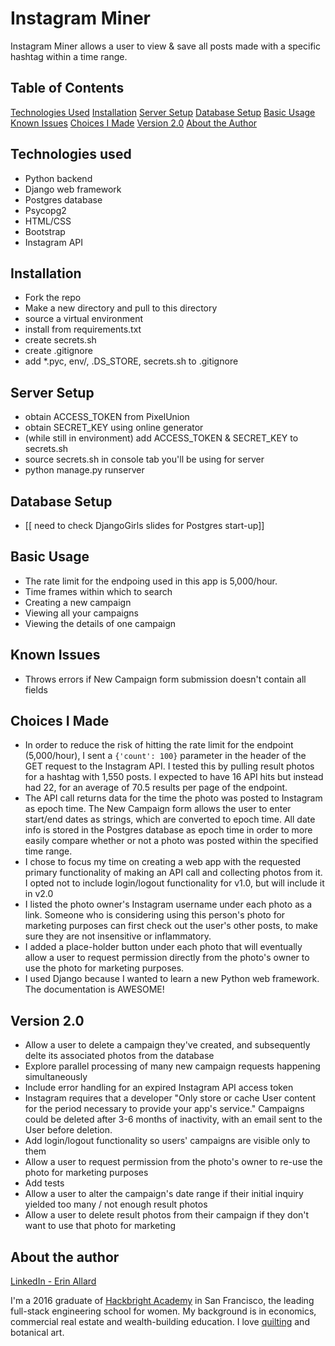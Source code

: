 # Instagram Miner
Instagram Miner allows a user to view & save all posts made with a specific hashtag within a time range. 

Table of Contents
----------
[Technologies Used](https://github.com/erinallard/instagram_miner#technologies-used)
[Installation](https://github.com/erinallard/instagram_miner#installation)
[Server Setup](https://github.com/erinallard/instagram_miner#server-setup)
[Database Setup](https://github.com/erinallard/instagram_miner#database-setup)
[Basic Usage](https://github.com/erinallard/instagram_miner#basic-usage)
[Known Issues](https://github.com/erinallard/instagram_miner#known-issues)
[Choices I Made](https://github.com/erinallard/instagram_miner#choices-i-made)
[Version 2.0](https://github.com/erinallard/instagram_miner#version-20)
[About the Author](https://github.com/erinallard/instagram_miner#about-the-author)


Technologies used
----------
- Python backend
- Django web framework
- Postgres database
- Psycopg2
- HTML/CSS
- Bootstrap
- Instagram API

Installation
-----------
- Fork the repo
- Make a new directory and pull to this directory
- source a virtual environment
- install from requirements.txt
- create secrets.sh
- create .gitignore
- add *.pyc, env/, .DS_STORE, secrets.sh to .gitignore

Server Setup
-----------
- obtain ACCESS_TOKEN from PixelUnion
- obtain SECRET_KEY using online generator
- (while still in environment) add ACCESS_TOKEN & SECRET_KEY to secrets.sh
- source secrets.sh in console tab you'll be using for server
- python manage.py runserver

Database Setup
-----------
- [[ need to check DjangoGirls slides for Postgres start-up]]

Basic Usage
-----------
- The rate limit for the endpoing used in this app is 5,000/hour.
- Time frames within which to search
- Creating a new campaign
- Viewing all your campaigns
- Viewing the details of one campaign

Known Issues
------------
- Throws errors if New Campaign form submission doesn't contain all fields

Choices I Made
-----------
- In order to reduce the risk of hitting the rate limit for the endpoint (5,000/hour), I sent a ` {'count': 100} ` parameter in the header of the GET request to the Instagram API. I tested this by pulling result photos for a hashtag with 1,550 posts. I expected to have 16 API hits but instead had 22, for an average of 70.5 results per page of the endpoint. 
- The API call returns data for the time the photo was posted to Instagram as epoch time. The New Campaign form allows the user to enter start/end dates as strings, which are converted to epoch time. All date info is stored in the Postgres database as epoch time in order to more easily compare whether or not a photo was posted within the specified time range.
- I chose to focus my time on creating a web app with the requested primary functionality of making an API call and collecting photos from it. I opted not to include login/logout functionality for v1.0, but will include it in v2.0
- I listed the photo owner's Instagram username under each photo as a link. Someone who is considering using this person's photo for marketing purposes can first check out the user's other posts, to make sure they are not insensitive or inflammatory. 
- I added a place-holder button under each photo that will eventually allow a user to request permission directly from the photo's owner to use the photo for marketing purposes. 
- I used Django because I wanted to learn a new Python web framework. The documentation is AWESOME!

Version 2.0
-----------
- Allow a user to delete a campaign they've created, and subsequently delte its associated photos from the database
- Explore parallel processing of many new campaign requests happening simultaneously
- Include error handling for an expired Instagram API access token
- Instagram requires that a developer "Only store or cache User content for the period necessary to provide your app's service." Campaigns could be deleted after 3-6 months of inactivity, with an email sent to the User before deletion. 
- Add login/logout functionality so users' campaigns are visible only to them
- Allow a user to request permission from the photo's owner to re-use the photo for marketing purposes
- Add tests
- Allow a user to alter the campaign's date range if their initial inquiry yielded too many / not enough result photos
- Allow a user to delete result photos from their campaign if they don't want to use that photo for marketing

About the author
-----------
[LinkedIn - Erin Allard](http://www.linkedin.com/in/erinallard1 "Erin Allard's LinkedIn profile")

I'm a 2016 graduate of [Hackbright Academy](http://www.hackbrightacademy.com) in San Francisco, the leading full-stack engineering school for women. My background is in economics, commercial real estate and wealth-building education. I love [quilting](http://www.instagram.com/millennialquilter) and botanical art. 

